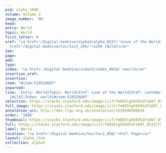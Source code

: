 ```yaml
---
pid: alpha_1046
volume: Volume 2
image_number: '66'
head: 
entry: World
topic: World
first_letter: W
xref: "<a href='/digital-beehive/alpha3/alpha_0557/'>Love of the World</a>|<a href='/digital-beehive/alpha1/alpha_0173/'>contempt</a>|<a
  href='/digital-beehive/toc/toc2_245/'>1256 [Wild]</a>"
see: 
page: 
add: 
type: 
index: "<a href='/digital-beehive/index5/index_4618/'>world</a>"
insertion_xref: 
insertion: 
item: "#item-51052668f"
unparsed: 
line: 'Entry: World|Topic: World|Xref: Love of the World|Xref: contempt|Xref: 1256
  [Wild]|Index: world|#item-51052668f'
selection: https://stacks.stanford.edu/image/iiif/fm855tg5659%2F1607_0533/799,3230,2993,1043/full/0/default.jpg
full_image: https://stacks.stanford.edu/image/iiif/fm855tg5659%2F1607_0533/full/full/0/default.jpg
annotation_uri: http://dev.llgc.org.uk/annotation/1529596588028
order: '1046'
thumbnail: https://stacks.stanford.edu/image/iiif/fm855tg5659%2F1607_0533/799,3230,600,180/250,/0/default.jpg
full: https://stacks.stanford.edu/image/iiif/fm855tg5659%2F1607_0533/799,3230,2993,1043/full/0/default.jpg
label: World
location: "<a href='/digital-beehive/toc/toc2_056/'>Full Page</a>"
layout: alpha_item
collection: alpha5
---
```

